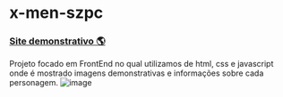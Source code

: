 # x-men-szpc
### <a href="https://josehenriques10.github.io/x-men-szpc/" target="_blank">Site demonstrativo 🌎</a>

Projeto focado em FrontEnd no qual utilizamos de html, css e javascript onde é mostrado imagens demonstrativas e informações sobre cada personagem.
![image](https://github.com/josehenriques10/x-men-szpc/assets/137122689/0a8da91d-4493-4b84-949a-126d917d077a)
